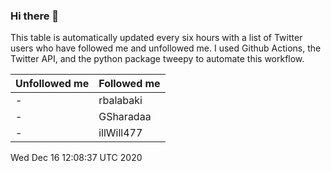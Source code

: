 ### Hi there 👋

This table is automatically updated every six hours with a list of Twitter users who have followed me and unfollowed me. I used Github Actions, the Twitter API, and the python package tweepy to automate this workflow.

| Unfollowed me |  Followed me |
| --- | --- |
|-|rbalabaki|
|-|GSharadaa|
|-|illWill477|
Wed Dec 16 12:08:37 UTC 2020
